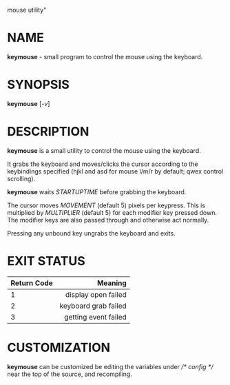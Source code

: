 mouse utility\"

# NAME

**keymouse** - small program to control the mouse using the keyboard.

# SYNOPSIS

**keymouse** \[*-v*\]

# DESCRIPTION

**keymouse** is a small utility to control the mouse using the keyboard.

It grabs the keyboard and moves/clicks the cursor according to the
keybindings specified (hjkl and asd for mouse l/m/r by default; qwex
control scrolling).

**keymouse** waits *STARTUPTIME* before grabbing the keyboard.

The cursor moves *MOVEMENT* (default 5) pixels per keypress. This is
multiplied by *MULTIPLIER* (default 5) for each modifier key pressed
down. The modifier keys are also passed through and otherwise act
normally.

Pressing any unbound key ungrabs the keyboard and exits.

# EXIT STATUS

| Return Code |              Meaning |
| :---------- |--------------------: |
| 1           |  display open failed |
| 2           | keyboard grab failed |
| 3           | getting event failed |

# CUSTOMIZATION

**keymouse** can be customized be editing the variables under
*/\* config \*/* near the top of the source, and recompiling.
